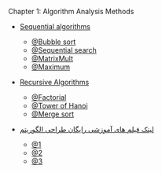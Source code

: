 Chapter 1: Algorithm Analysis Methods


+ [Sequential algorithms](http://dl1.abrim.ir/Videos/fmp/algorithm/Sequential-algorithms.mp4)
  - [@Bubble sort]()
  - [@Sequential search]()
  - [@MatrixMult]()
  - [@Maximum]()

+ [Recursive Algorithms](http://dl1.abrim.ir/Videos/fmp/algorithm/RecursiveAlgorithms.mp4)
  - [@Factorial](http://dl1.abrim.ir/Videos/fmp/algorithm/Factorial.mp4)
  - [@Tower of Hanoi](http://dl1.abrim.ir/Videos/fmp/algorithm/TowerofHanoi.mp4)
  - [@Merge sort]()
  
  
+ [لینک فیلم های آموزشی رایگان طراحی الگوریتم]()
  - [@1](http://minidars.ir/videos_categories/algorithm/)
  - [@2](https://www.aparat.com/v/AG6Pu?playlist=455888)
  - [@3](https://www.aparat.com/EhsanYasrebi)
